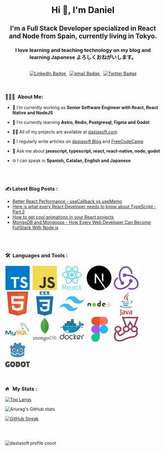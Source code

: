 <div align="center">
<h1>Hi 👋, I'm Daniel</h1>
<h2>I'm a Full Stack Developer specialized in React and Node from Spain, currently living in Tokyo.</h2>
<h3> I love learning and teaching technology on my blog and learning Japanese よろしくおねがいします。</h3>
<br />

<div>
  <a href="https://www.linkedin.com/in/dastasoft/">
    <img src="https://img.shields.io/badge/LinkedIn-blue?style=for-the-badge&logo=linkedin&logoColor=white" alt="LinkedIn Badge"/>
  </a>&nbsp;
  <a href="mailto:dastasoft@protonmail.com">
    <img src="https://img.shields.io/badge/email-red?style=for-the-badge&logo=email&logoColor=white" alt="email Badge"/>
  </a>&nbsp;
  <a href="https://twitter.com/dastasoft">
    <img src="https://img.shields.io/badge/Twitter-blue?style=for-the-badge&logo=twitter&logoColor=white" alt="Twitter Badge"/>
  </a>
</div>
</div>
<br />
<br />

### 👨🏻‍💻 &nbsp;About Me:

- 🔭 I’m currently working as **Senior Software Engineer with React, React Native and NodeJS**

- 🌱 I’m currently learning **Astro, Redis, Postgresql, Figma and Godot**

- 👨‍💻 All of my projects are available at [dastasoft.com](https://www.dastasoft.com/)

- 📝 I regularly write articles on [dastasoft Blog](https://blog.dastasoft.com/) and [FreeCodeCamp](https://www.freecodecamp.org/news/author/daniel-asta/)

- 💬 Ask me about **javascript, typescript, react, react-native, node, godot**

- 🌐 I can speak in **Spanish, Catalan, English and Japanese**

<br />
<br />

### ✍️ Latest Blog Posts :

<!-- BLOG-POST-LIST:START -->
- [Better React Performance - useCallback vs useMemo](https://blog.dastasoft.com/posts/use-callback-vs-use-memo)
- [Here is what every React Developer needs to know about TypeScript - Part 2](https://blog.dastasoft.com/posts/heres-what-every-react-developer-needs-to-know-about-typescript_part_2)
- [How to get cool animations in your React projects](https://blog.dastasoft.com/posts/framer-motion)
- [MongoDB and Mongoose - How Every Web Developer Can Become FullStack With Node.js](https://blog.dastasoft.com/posts/mongodb-mongoose-how-every-web-developer-can-become-fullstack-with-nodejs)
<!-- BLOG-POST-LIST:END -->
<br />
<br />

### 🛠 &nbsp;Languages and Tools :

<div>
<img src="https://raw.githubusercontent.com/devicons/devicon/master/icons/typescript/typescript-original.svg" title="typescript" alt="typescript" width="80" height="80"/>&nbsp;
<img src="https://raw.githubusercontent.com/devicons/devicon/master/icons/javascript/javascript-original.svg" title="JavaScript" alt="JavaScript" width="80" height="80"/>&nbsp;
<img src="https://raw.githubusercontent.com/devicons/devicon/master/icons/react/react-original-wordmark.svg" title="React" alt="React" width="80" height="80"/>&nbsp;
<img src="https://raw.githubusercontent.com/devicons/devicon/master/icons/nextjs/nextjs-original.svg" title="nextjs" alt="nextjs" width="80" height="80"/>&nbsp;
<img src="https://raw.githubusercontent.com/devicons/devicon/master/icons/redux/redux-original.svg" title="Redux" alt="Redux " width="80" height="80"/>&nbsp;
<img src="https://raw.githubusercontent.com/devicons/devicon/master/icons/html5/html5-original.svg" title="HTML5" alt="HTML" width="80" height="80"/>&nbsp;
<img src="https://raw.githubusercontent.com/devicons/devicon/master/icons/css3/css3-plain-wordmark.svg"  title="CSS3" alt="CSS" width="80" height="80"/>&nbsp;
<img src="https://raw.githubusercontent.com/devicons/devicon/master/icons/tailwindcss/tailwindcss-plain.svg" title="tailwindcss" alt="tailwindcss" width="80" height="80"/>&nbsp;
<img src="https://raw.githubusercontent.com/devicons/devicon/master/icons/nodejs/nodejs-original-wordmark.svg" title="NodeJS" alt="NodeJS" width="80" height="80"/>&nbsp;
<img src="https://raw.githubusercontent.com/devicons/devicon/master/icons/java/java-original-wordmark.svg" title="Java" alt="Java" width="80" height="80"/>&nbsp;
<img src="https://raw.githubusercontent.com/devicons/devicon/master/icons/mysql/mysql-original-wordmark.svg" title="MySQL"  alt="MySQL" width="80" height="80"/>&nbsp;
<img src="https://raw.githubusercontent.com/devicons/devicon/master/icons/mongodb/mongodb-original-wordmark.svg" title="mongodb"  alt="mongodb" width="80" height="80"/>&nbsp;
<img src="https://raw.githubusercontent.com/devicons/devicon/master/icons/docker/docker-original-wordmark.svg" title="Docker" alt="Docker" width="80" height="80"/>&nbsp;
<img src="https://raw.githubusercontent.com/devicons/devicon/master/icons/figma/figma-original.svg" title="figma" alt="figma" width="80" height="80"/>&nbsp;
<img src="https://raw.githubusercontent.com/devicons/devicon/master/icons/jest/jest-plain.svg" title="jest" alt="jest" width="80" height="80"/>&nbsp;
<img src="https://raw.githubusercontent.com/devicons/devicon/master/icons/godot/godot-original-wordmark.svg" title="godot" alt="godot" width="80" height="80"/>&nbsp;
</div>
<br />
<br />

### 🔥 &nbsp; My Stats :

[![Top Langs](https://github-readme-stats.vercel.app/api/top-langs/?username=dastasoft&layout=compact&theme=vision-friendly-dark)](https://github.com/dastasoft/github-readme-stats)

![Anurag's GitHub stats](https://github-readme-stats.vercel.app/api?username=dastasoft&show_icons=true&theme=dark)

[![GitHub Streak](https://github-readme-streak-stats.herokuapp.com/?user=dastasoft&theme=dark&background=000000)](https://git.io/streak-stats)

<br />
<br />

<p> <img src="https://komarev.com/ghpvc/?username=dastasoft&style=flat-square&color=blue" alt="dastasoft profile count"/></p>
